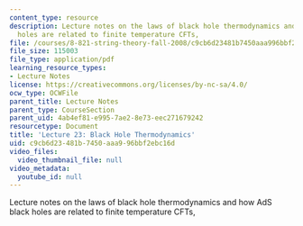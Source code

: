 ```yaml
---
content_type: resource
description: Lecture notes on the laws of black hole thermodynamics and how AdS black
  holes are related to finite temperature CFTs,
file: /courses/8-821-string-theory-fall-2008/c9cb6d23481b7450aaa996bbf2ebc16d_lecture23.pdf
file_size: 115003
file_type: application/pdf
learning_resource_types:
- Lecture Notes
license: https://creativecommons.org/licenses/by-nc-sa/4.0/
ocw_type: OCWFile
parent_title: Lecture Notes
parent_type: CourseSection
parent_uid: 4ab4ef81-e995-7ae2-8e73-eec271679242
resourcetype: Document
title: 'Lecture 23: Black Hole Thermodynamics'
uid: c9cb6d23-481b-7450-aaa9-96bbf2ebc16d
video_files:
  video_thumbnail_file: null
video_metadata:
  youtube_id: null
---
```

Lecture notes on the laws of black hole thermodynamics and how AdS black holes are related to finite temperature CFTs,
